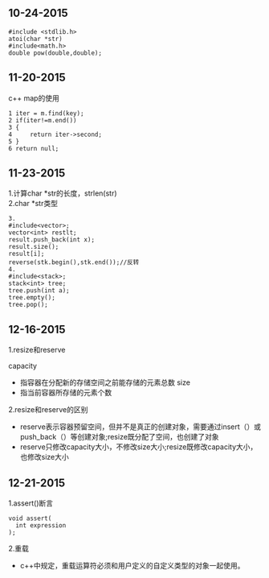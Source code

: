 10-24-2015
-----------------
```
#include <stdlib.h>
atoi(char *str)
#include<math.h>
double pow(double,double);
```

11-20-2015
----------------
c++ map的使用
```
1 iter = m.find(key);
2 if(iter!=m.end())
3 {
4     return iter->second;
5 }
6 return null;
```
11-23-2015
-------------

1.计算char *str的长度，strlen(str)
<br>
2.char *str类型
```
3.
#include<vector>;  
vector<int> restlt; 
result.push_back(int x); 
result.size(); 
result[i];   
reverse(stk.begin(),stk.end());//反转
4.
#include<stack>;   
stack<int> tree;  
tree.push(int a); 
tree.empty();  
tree.pop();
```
12-16-2015
-------------------

1.resize和reserve<br/>

capacity
  * 指容器在分配新的存储空间之前能存储的元素总数
size
  * 指当前容器所存储的元素个数

2.resize和reserve的区别<br/>
  * reserve表示容器预留空间，但并不是真正的创建对象，需要通过insert（）或push_back（）等创建对象;resize既分配了空间，也创建了对象<br/>
  * reserve只修改capacity大小，不修改size大小;resize既修改capacity大小，也修改size大小

12-21-2015
--------------------------
1.assert()断言

 ```
 void assert(   
   int expression   
);  
```
2.重载
 * c++中规定，重载运算符必须和用户定义的自定义类型的对象一起使用。
